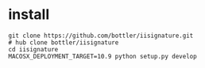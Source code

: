 # install

    git clone https://github.com/bottler/iisignature.git
    # hub clone bottler/iisignature
    cd iisignature
    MACOSX_DEPLOYMENT_TARGET=10.9 python setup.py develop
